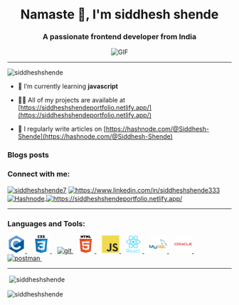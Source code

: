 <h1 align="center">Namaste 🙏, I'm siddhesh shende</h1>
<h3 align="center">A passionate frontend developer from India</h3>

<p align="center">
  <img src="https://media.giphy.com/media/qgQUggAC3Pfv687qPC/giphy.gif" alt="GIF" width="400" height="300"  />
</p><hr>
<p align="left"> <img src="https://komarev.com/ghpvc/?username=siddheshshende&label=Profile%20views&color=0e75b6&style=flat" alt="siddheshshende" /> </p>

- 🌱 I’m currently learning **javascript**

- 👨‍💻 All of my projects are available at [https://siddheshshendeportfolio.netlify.app/](https://siddheshshendeportfolio.netlify.app/)

- 📝 I regularly write articles on [https://hashnode.com/@Siddhesh-Shende](https://hashnode.com/@Siddhesh-Shende)

### Blogs posts
<!-- BLOG-POST-LIST:START -->
<!-- BLOG-POST-LIST:END -->

<h3 align="left">Connect with me:</h3>
<p align="left">
<a href="https://twitter.com/siddheshshende7" target="blank"><img align="center" src="https://raw.githubusercontent.com/rahuldkjain/github-profile-readme-generator/master/src/images/icons/Social/twitter.svg" alt="siddheshshende7" height="30" width="40" /></a>
<a href="https://linkedin.com/in/https://www.linkedin.com/in/siddheshshende333" target="blank"><img align="center" src="https://raw.githubusercontent.com/rahuldkjain/github-profile-readme-generator/master/src/images/icons/Social/linked-in-alt.svg" alt="https://www.linkedin.com/in/siddheshshende333" height="30" width="40" /></a>
<a href="https://hashnode.com/@siddhesh-shende" target="_blank">
  <img align="center" src="https://raw.githubusercontent.com/rahuldkjain/github-profile-readme-generator/master/src/images/icons/Social/hashnode.svg" alt="Hashnode" height="30" width="40" />
</a>
<a href="/https://siddheshshendeportfolio.netlify.app/" target="blank"><img align="center" src="https://raw.githubusercontent.com/rahuldkjain/github-profile-readme-generator/master/src/images/icons/Social/rss.svg" alt="https://siddheshshendeportfolio.netlify.app/" height="30" width="40" /></a>
</p><hr>

<h3 align="left">Languages and Tools:</h3>
<p align="left"> 
  <a href="https://www.cprogramming.com/" target="_blank" rel="noreferrer"> 
    <img src="https://raw.githubusercontent.com/devicons/devicon/master/icons/c/c-original.svg" alt="c" width="40" height="40"/> 
  </a>&nbsp;&nbsp;
  <a href="https://www.w3schools.com/css/" target="_blank" rel="noreferrer"> 
    <img src="https://raw.githubusercontent.com/devicons/devicon/master/icons/css3/css3-original-wordmark.svg" alt="css3" width="40" height="40"/> 
  </a>&nbsp;&nbsp;
  <a href="https://git-scm.com/" target="_blank" rel="noreferrer"> 
    <img src="https://www.vectorlogo.zone/logos/git-scm/git-scm-icon.svg" alt="git" width="40" height="40"/> 
  </a>&nbsp;
  <a href="https://www.w3.org/html/" target="_blank" rel="noreferrer"> 
    <img src="https://raw.githubusercontent.com/devicons/devicon/master/icons/html5/html5-original-wordmark.svg" alt="html5" width="40" height="40"/> 
  </a>&nbsp;&nbsp;
  <a href="https://developer.mozilla.org/en-US/docs/Web/JavaScript" target="_blank" rel="noreferrer"> 
    <img src="https://raw.githubusercontent.com/devicons/devicon/master/icons/javascript/javascript-original.svg" alt="javascript" width="40" height="40"/> 
  </a>&nbsp;
  <a href="https://reactjs.org/" target="_blank" rel="noreferrer"> 
    <img src="https://raw.githubusercontent.com/devicons/devicon/master/icons/react/react-original-wordmark.svg" alt="react" width="40" height="40"/> 
  </a>&nbsp;&nbsp;
  <a href="https://www.mysql.com/" target="_blank" rel="noreferrer"> 
    <img src="https://raw.githubusercontent.com/devicons/devicon/master/icons/mysql/mysql-original-wordmark.svg" alt="mysql" width="40" height="40"/> 
  </a>&nbsp;&nbsp;
  <a href="https://www.oracle.com/" target="_blank" rel="noreferrer"> 
    <img src="https://raw.githubusercontent.com/devicons/devicon/master/icons/oracle/oracle-original.svg" alt="oracle" width="40" height="40"/> 
  </a>&nbsp;&nbsp;
  <a href="https://postman.com" target="_blank" rel="noreferrer"> 
    <img src="https://www.vectorlogo.zone/logos/getpostman/getpostman-icon.svg" alt="postman" width="40" height="40"/>
  </a>&nbsp; &nbsp;
</p><hr>

<p>&nbsp;<img align="center" src="https://github-readme-stats.vercel.app/api?username=siddheshshende&show_icons=true&locale=en" alt="siddheshshende" /></p>

<p><img align="center" src="https://github-readme-streak-stats.herokuapp.com/?user=siddheshshende&" alt="siddheshshende" /></p>
